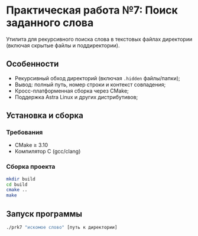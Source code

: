 # Практическая работа №7: Поиск заданного слова

Утилита для рекурсивного поиска слова в текстовых файлах директории (включая скрытые файлы и поддиректории).

## Особенности
- Рекурсивный обход директорий (включая `.hidden` файлы/папки);
- Вывод: полный путь, номер строки и контекст совпадения;
- Кросс-платформенная сборка через CMake;
- Поддержка Astra Linux и других дистрибутивов;

## Установка и сборка

### Требования
- CMake ≥ 3.10
- Компилятор C (gcc/clang)

### Сборка проекта
```bash
mkdir build
cd build
cmake ..
make
```

## Запуск программы

```bash
./prk7 "искомое слово" [путь к директории]
```
